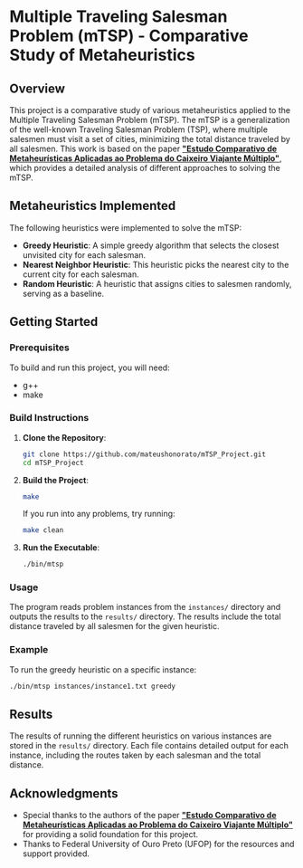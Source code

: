 # Multiple Traveling Salesman Problem (mTSP) - Comparative Study of Metaheuristics

## Overview

This project is a comparative study of various metaheuristics applied to the Multiple Traveling Salesman Problem (mTSP). The mTSP is a generalization of the well-known Traveling Salesman Problem (TSP), where multiple salesmen must visit a set of cities, minimizing the total distance traveled by all salesmen. This work is based on the paper [**"Estudo Comparativo de Metaheurísticas Aplicadas ao Problema do Caixeiro Viajante Múltiplo"**](https://www.researchgate.net/publication/364811163_ESTUDO_COMPARATIVO_DE_METAHEURISTICAS_APLICADAS_AO_PROBLEMA_DO_CAIXEIRO_VIAJANTE_MULTIPLO), which provides a detailed analysis of different approaches to solving the mTSP.

## Metaheuristics Implemented

The following heuristics were implemented to solve the mTSP:

- **Greedy Heuristic**: A simple greedy algorithm that selects the closest unvisited city for each salesman.
- **Nearest Neighbor Heuristic**: This heuristic picks the nearest city to the current city for each salesman.
- **Random Heuristic**: A heuristic that assigns cities to salesmen randomly, serving as a baseline.

## Getting Started

### Prerequisites

To build and run this project, you will need:

- g++
- make

### Build Instructions

1. **Clone the Repository**:
   ```bash
   git clone https://github.com/mateushonorato/mTSP_Project.git
   cd mTSP_Project
   ```

2. **Build the Project**:
   ```bash
   make
   ```
   If you run into any problems, try running:
   ```bash
   make clean
   ```

3. **Run the Executable**:
   ```bash
   ./bin/mtsp
   ```

### Usage

The program reads problem instances from the `instances/` directory and outputs the results to the `results/` directory. The results include the total distance traveled by all salesmen for the given heuristic.

### Example

To run the greedy heuristic on a specific instance:
```bash
./bin/mtsp instances/instance1.txt greedy
```

## Results

The results of running the different heuristics on various instances are stored in the `results/` directory. Each file contains detailed output for each instance, including the routes taken by each salesman and the total distance.

## Acknowledgments

- Special thanks to the authors of the paper [**"Estudo Comparativo de Metaheurísticas Aplicadas ao Problema do Caixeiro Viajante Múltiplo"**](https://www.researchgate.net/publication/364811163_ESTUDO_COMPARATIVO_DE_METAHEURISTICAS_APLICADAS_AO_PROBLEMA_DO_CAIXEIRO_VIAJANTE_MULTIPLO) for providing a solid foundation for this project.
- Thanks to Federal University of Ouro Preto (UFOP) for the resources and support provided.